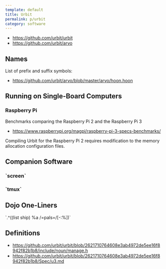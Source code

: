 ```yaml
---
template: default
title: Urbit
permalink: p/urbit
category: software
---
```


-   <https://github.com/urbit/urbit>
-   <https://github.com/urbit/arvo>

Names
-----

List of prefix and suffix symbols:

-   <https://github.com/urbit/arvo/blob/master/arvo/hoon.hoon>

Running on Single-Board Computers
---------------------------------

### Raspberry Pi

Benchmarks comparing the Raspberry Pi 2 and the Raspberry Pi 3

-   <https://www.raspberrypi.org/magpi/raspberry-pi-3-specs-benchmarks/>

Compiling Urbit for the Raspberry Pi 2 requires modification to the memory allocation configuration files.

Companion Software
------------------

### \`screen\`

### \`tmux\`

Dojo One-Liners
---------------

\`.^((list ship) %a /=pals=/\[-:%\])\`

Definitions
-----------

-   <https://github.com/urbit/urbit/blob/2621710764608e3ab4972de5ee16f8942f82b1b8/include/noun/manage.h>
-   <https://github.com/urbit/urbit/blob/2621710764608e3ab4972de5ee16f8942f82b1b8/Spec/u3.md>
